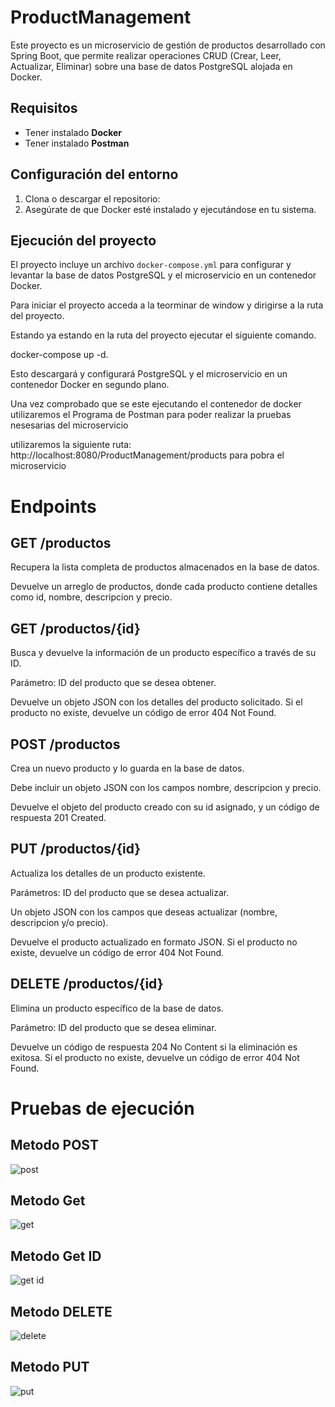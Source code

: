 # ProductManagement
Este proyecto es un microservicio de gestión de productos desarrollado con Spring Boot, que permite realizar operaciones CRUD (Crear, Leer, Actualizar, Eliminar) sobre una base de datos PostgreSQL alojada en Docker.

## Requisitos
- Tener instalado **Docker**
- Tener instalado **Postman**

## Configuración del entorno
1. Clona o descargar el repositorio:
2. Asegúrate de que Docker esté instalado y ejecutándose en tu sistema.

## Ejecución del proyecto
El proyecto incluye un archivo `docker-compose.yml` para configurar y levantar la base de datos PostgreSQL y el microservicio en un contenedor Docker.

Para iniciar el proyecto acceda a la teorminar de window y dirigirse a la ruta del proyecto.

Estando ya estando en la ruta del proyecto ejecutar el siguiente comando.

docker-compose up -d.

Esto descargará y configurará PostgreSQL y el  microservicio en un contenedor Docker en segundo plano.

Una vez comprobado que se este ejecutando el contenedor de docker utilizaremos el Programa de Postman para poder realizar la pruebas nesesarias del microservicio

utilizaremos la siguiente ruta: http://localhost:8080/ProductManagement/products para pobra el microservicio

# Endpoints
## GET /productos

Recupera la lista completa de productos almacenados en la base de datos.

Devuelve un arreglo de productos, donde cada producto contiene detalles como id, nombre, descripcion y precio.

## GET /productos/{id}
Busca y devuelve la información de un producto específico a través de su ID.

Parámetro: ID del producto que se desea obtener.

Devuelve un objeto JSON con los detalles del producto solicitado. Si el producto no existe, devuelve un código de error 404 Not Found.

## POST /productos
Crea un nuevo producto y lo guarda en la base de datos.

Debe incluir un objeto JSON con los campos nombre, descripcion y precio.

Devuelve el objeto del producto creado con su id asignado, y un código de respuesta 201 Created.

## PUT /productos/{id}
Actualiza los detalles de un producto existente.

Parámetros: ID del producto que se desea actualizar.

Un objeto JSON con los campos que deseas actualizar (nombre, descripcion y/o precio).

Devuelve el producto actualizado en formato JSON. Si el producto no existe, devuelve un código de error 404 Not Found.

## DELETE /productos/{id}
Elimina un producto específico de la base de datos.

Parámetro: ID del producto que se desea eliminar.

Devuelve un código de respuesta 204 No Content si la eliminación es exitosa. Si el producto no existe, devuelve un código de error 404 Not Found.

# Pruebas de ejecución

## Metodo POST
![post](https://github.com/user-attachments/assets/2f5bc503-4cc0-4b8b-a686-67d65f5a80a8)

## Metodo Get
![get](https://github.com/user-attachments/assets/37f3ce96-83d8-4e75-b55b-3f10271865de)

## Metodo Get ID
![get id](https://github.com/user-attachments/assets/63a13ddf-9ee8-4971-a6a3-c77ef4f34ed7)

## Metodo DELETE
![delete](https://github.com/user-attachments/assets/5dac1e60-8535-48ef-bee6-e67eb4336528)

## Metodo PUT 
![put](https://github.com/user-attachments/assets/31a22328-f855-4059-9545-6ee933a7b058)








